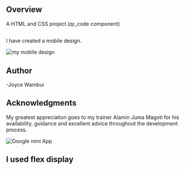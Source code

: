 
## Overview
A HTML and CSS project.(qr_code component)
## 
I have created a mobile design.



![my mobile design](https://github.com/Joyce-Gatura/HTML-CSS/assets/160253116/8be1aeef-de18-4d2c-a81a-4f7916f3c9cf)



## Author 
-Joyce Wambui









##  Acknowledgments
My greatest appreciation goes to my trainer Alamin Juma Magoti for his availability, guidance
and excellent advice throughout the development process.








![Google mini App](https://github.com/Joyce-Gatura/HTML-CSS/assets/160253116/1f6dea94-ddd6-442f-855f-51b4faa7a07e)


## I used flex display






